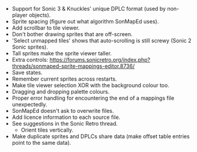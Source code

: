 - Support for Sonic 3 & Knuckles' unique DPLC format (used by non-player objects).
- Sprite spacing (figure out what algorithm SonMapEd uses).
- Add scrollbar to tile viewer.
- Don't bother drawing sprites that are off-screen.
- 'Select unmapped tiles' shows that auto-scrolling is still screwy (Sonic 2 Sonic sprites).
- Tall sprites make the sprite viewer taller.
- Extra controls: https://forums.sonicretro.org/index.php?threads/sonmaped-sprite-mappings-editor.8736/
- Save states.
- Remember current sprites across restarts.
- Make tile viewer selection XOR with the background colour too.
- Dragging and dropping palette colours.
- Proper error handling for encountering the end of a mappings file unexpectedly.
- SonMapEd doesn't ask to overwrite files.
- Add licence information to each source file.
- See suggestions in the Sonic Retro thread.
  - Orient tiles vertically.
- Make duplicate sprites and DPLCs share data (make offset table entries point to the same data).

